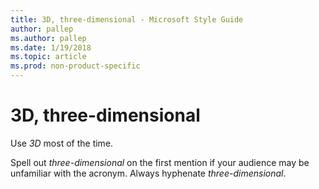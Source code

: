 ```yaml
---
title: 3D, three-dimensional - Microsoft Style Guide
author: pallep
ms.author: pallep
ms.date: 1/19/2018
ms.topic: article
ms.prod: non-product-specific
---
```


# 3D, three-dimensional

Use *3D* most of the time. 

Spell out *three-dimensional* on the first mention if your audience may be unfamiliar with the acronym. Always hyphenate *three-dimensional*.
